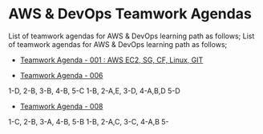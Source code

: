 # AWS & DevOps Teamwork Agendas

List of teamwork agendas for AWS & DevOps learning path as follows;
List of teamwork agendas for AWS & DevOps learning path as follows;

- [Teamwork Agenda - 001 : AWS EC2, SG, CF, Linux, GIT](./eu-tw-001-student.pdf)

- [Teamwork Agenda - 006](./eu-tw-001-student.pdf)

1-D, 2-B, 3-B, 4-B, 5-C
1-B, 2-A,E, 3-D, 4-A,B,D 5-D


- [Teamwork Agenda - 008](./eu-tw-001-student.pdf)

1-C, 2-B, 3-A, 4-B, 5-B
1-B, 2-A,C, 3-C, 4-A,B 5-

